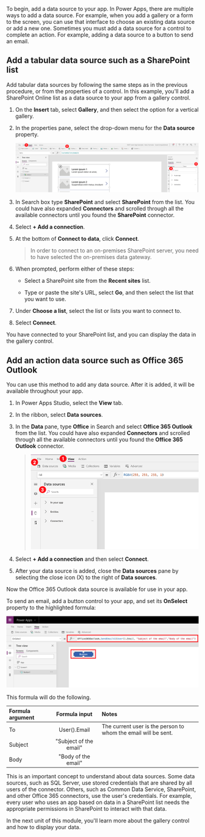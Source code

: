 To begin, add a data source to your app. In Power Apps, there are multiple ways
to add a data source. For example, when you add a gallery or a
form to the screen, you can use that interface to choose an existing
data source or add a new one. Sometimes you must add a data source for a
control to complete an action. For example, adding a data source to a
button to send an email.

Add a tabular data source such as a SharePoint list
---------------------------------------------------

Add tabular data sources by following the same steps as in the previous
procedure, or from the properties of a control. In this example, you'll
add a SharePoint Online list as a data source to your app from a gallery
control.

1.  On the **Insert** tab, select **Gallery**, and then select the
    option for a vertical gallery.

2.  In the properties pane, select the drop-down menu for the **Data source**
    property.

    ![Add-Tabular-Data-Source](../media/add-tabular-data-source.png)

4.  In Search box type **SharePoint** and select **SharePoint** from the list. You could have also expanded **Connectors** and scrolled through all the available connectors until you found the **SharePoint** connector.

5.  Select **+ Add a connection**.

6.  At the bottom of **Connect to data**, click **Connect**.

	> In order to connect to an on-premises SharePoint server, you need to have selected the on-premises data gateway.

7.  When prompted, perform either of these steps:

    -   Select a SharePoint site from the **Recent sites** list.

    -   Type or paste the site's URL, select **Go**, and then select the
        list that you want to use.

8.  Under **Choose a list**, select the list or lists you want to connect to. 

9.  Select **Connect**.

You have connected to your SharePoint list, and you can display the data
in the gallery control.

Add an action data source such as Office 365 Outlook
----------------------------------------------------

You can use this method to add any data source. After it is added, it
will be available throughout your app.

1.  In Power Apps Studio, select the **View** tab.

2.  In the ribbon, select **Data sources**.

3.  In the **Data** pane, type **Office** in Search and select **Office 365 Outlook** from the list. You could have also expanded **Connectors** and scrolled through all the available connectors until you found the **Office 365 Outlook** connector.

	> ![Add Data Source](../media/add-data-source.png)

4.  Select **+ Add a connection** and then select **Connect**.

5.  After your data source is added, close the **Data sources** pane by
    selecting the close icon (X) to the right of **Data sources**.

Now the Office 365 Outlook data source is available for use in your app.

To send an email, add a button control to your app, and set its
**OnSelect** property to the highlighted formula:

![Office 365 Outlook formula](../media/office365-outlook-formula.png)

This formula will do the following.

| **Formula argument** | **Formula input**     | **Notes**       |
| :------------------- | :------------------:  |:----------------|
| To                   | User().Email          | The current user is the person to whom the email will be sent. |
| Subject              | "Subject of the email"|             |
| Body                 | "Body of the email"   |              |

This is an important concept to understand about data sources. Some data sources,
such as SQL Server, use stored credentials that are shared by all users
of the connector. Others, such as Common Data Service, SharePoint, and other
Office 365 connectors, use the user's credentials. For example, every
user who uses an app based on data in a SharePoint list needs the
appropriate permissions in SharePoint to interact with that data.

In the next unit of this module, you'll learn more about the gallery
control and how to display your data. 
